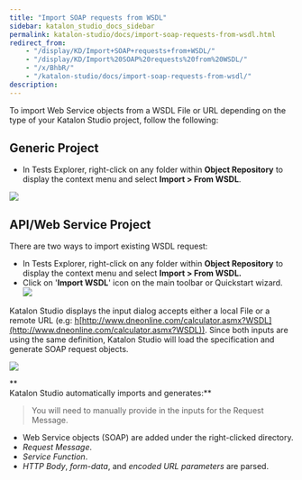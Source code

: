 ```yaml
---
title: "Import SOAP requests from WSDL" 
sidebar: katalon_studio_docs_sidebar
permalink: katalon-studio/docs/import-soap-requests-from-wsdl.html 
redirect_from:
    - "/display/KD/Import+SOAP+requests+from+WSDL/"
    - "/display/KD/Import%20SOAP%20requests%20from%20WSDL/"
    - "/x/BhbR/"
    - "/katalon-studio/docs/import-soap-requests-from-wsdl/"
description: 
---
```

To import Web Service objects from a WSDL File or URL depending on the type of your Katalon Studio project, follow the following:

Generic Project
---------------

*   In Tests Explorer, right-click on any folder within **Object Repository** to display the context menu and select **Import > From WSDL**.

![](../../images/katalon-studio/docs/import-soap-requests-from-wsdl/Screen-Shot-2018-10-08-at-3.42.49-PM.png)

API/Web Service Project
-----------------------

There are two ways to import existing WSDL request:

*   In Tests Explorer, right-click on any folder within **Object Repository** to display the context menu and select **Import > From WSDL.**
*   Click on '**Import WSDL**' icon on the main toolbar or Quickstart wizard.   
    ![](../../images/katalon-studio/docs/import-soap-requests-from-wsdl/Screen-Shot-2018-10-09-at-4.41.24-PM.png)  
      
    

Katalon Studio displays the input dialog accepts either a local File or a remote URL (e.g: [h](https://mysite/swagger.json,)[http://www.dneonline.com/calculator.asmx?WSDL](http://www.dneonline.com/calculator.asmx?WSDL)). Since both inputs are using the same definition, Katalon Studio will load the specification and generate SOAP request objects.

![](../../images/katalon-studio/docs/import-soap-requests-from-wsdl/Screen-Shot-2018-10-02-at-13.29.39.png)

**  
Katalon Studio automatically imports and generates:**

> You will need to manually provide in the inputs for the Request Message.

*   Web Service objects (SOAP) are added under the right-clicked directory.
*   _Request Message_.
*   _Service Function_.
*   _HTTP Body_, _form-data_, and _encoded URL parameters_ are parsed.